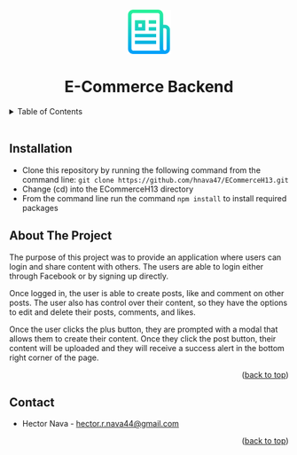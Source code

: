 <div id="top"></div>

<!-- Project Logo -->
<br/>
<div align="center">
    <img src="./assets/readmelogo.png" alt="Logo" width="80" height="80">
    <h1 align="center">E-Commerce Backend</h1>
</div>

<!-- Table of Contents -->
<details>
    <summary>Table of Contents</summary>
    <ol>
        <li><a href="#installation">Installation</a></li>
        <li><a href="#about-the-project">About The Project</a></li>
        <li><a href="#contact">Contact</a></li>
    </ol>
</details>
<br/>

## Installation
<ul>
    <li>Clone this repository by running the following command from the command line: <code>git clone https://github.com/hnava47/ECommerceH13.git</code></li>
    <li>Change (cd) into the ECommerceH13 directory</li>
    <li>From the command line run the command <code>npm install</code> to install required packages</li>
</ul>

## About The Project
The purpose of this project was to provide an application where users can login and share content with others. The users are able to login either through Facebook or by signing up directly.

Once logged in, the user is able to create posts, like and comment on other posts. The user also has control over their content, so they have the options to edit and delete their posts, comments, and likes.

Once the user clicks the plus button, they are prompted with a modal that allows them to create their content. Once they click the post button, their content will be uploaded and they will receive a success alert in the bottom right corner of the page.

<p align="right">(<a href="#top">back to top</a>)</p>

## Contact
* Hector Nava - hector.r.nava44@gmail.com

<p align="right">(<a href="#top">back to top</a>)</p>

<!-- LINKS -->
[login-screenshot]: ./public/img/login-ss.png
[signup-screenshot]: ./public/img/signup-ss.png
[feed-screenshot]: ./public/img/newsfeed-ss.png
[post-screenshot]: ./public/img/post-ss.png
